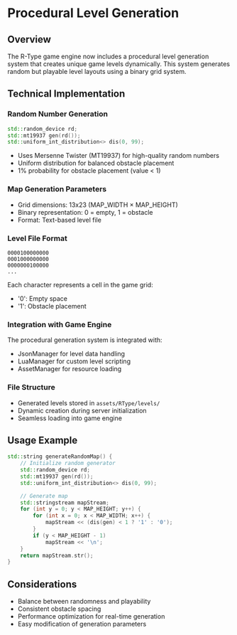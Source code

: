 # Procedural Level Generation

## Overview

The R-Type game engine now includes a procedural level generation system that creates unique game levels dynamically. This system generates random but playable level layouts using a binary grid system.

## Technical Implementation

### Random Number Generation

```cpp
std::random_device rd;
std::mt19937 gen(rd());
std::uniform_int_distribution<> dis(0, 99);
```

- Uses Mersenne Twister (MT19937) for high-quality random numbers
- Uniform distribution for balanced obstacle placement
- 1% probability for obstacle placement (value < 1)

### Map Generation Parameters

- Grid dimensions: 13x23 (MAP_WIDTH × MAP_HEIGHT)
- Binary representation: 0 = empty, 1 = obstacle
- Format: Text-based level file

### Level File Format

```
0000100000000
0001000000000
0000000100000
...
```

Each character represents a cell in the game grid:
- '0': Empty space
- '1': Obstacle placement

### Integration with Game Engine

The procedural generation system is integrated with:
- JsonManager for level data handling
- LuaManager for custom level scripting
- AssetManager for resource loading

### File Structure

- Generated levels stored in `assets/RType/levels/`
- Dynamic creation during server initialization
- Seamless loading into game engine

## Usage Example

```cpp
std::string generateRandomMap() {
    // Initialize random generator
    std::random_device rd;
    std::mt19937 gen(rd());
    std::uniform_int_distribution<> dis(0, 99);

    // Generate map
    std::stringstream mapStream;
    for (int y = 0; y < MAP_HEIGHT; y++) {
        for (int x = 0; x < MAP_WIDTH; x++) {
            mapStream << (dis(gen) < 1 ? '1' : '0');
        }
        if (y < MAP_HEIGHT - 1)
            mapStream << '\n';
    }
    return mapStream.str();
}
```

## Considerations

- Balance between randomness and playability
- Consistent obstacle spacing
- Performance optimization for real-time generation
- Easy modification of generation parameters